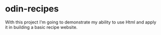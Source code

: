 # odin-recipes
With this project I'm going to demonstrate my ability to use Html
and apply it in building a basic recipe website.
